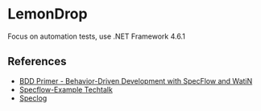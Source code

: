# LemonDrop
Focus on automation tests, use .NET Framework 4.6.1

## References

- [BDD Primer - Behavior-Driven Development with SpecFlow and WatiN](https://msdn.microsoft.com/en-us/magazine/gg490346.aspx)
- [Specflow-Example Techtalk](https://github.com/techtalk/SpecFlow-Examples)
- [Speclog](http://www.speclog.net)
